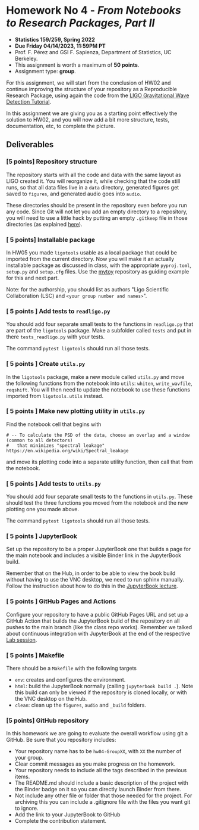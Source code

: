 # Homework No 4 - _From Notebooks to Research Packages, Part II_

* **Statistics 159/259, Spring 2022**
* **Due Friday 04/14/2023, 11:59PM PT**
* Prof. F. Pérez and GSI F. Sapienza, Department of Statistics, UC Berkeley.
* This assignment is worth a maximum of **50 points**.
* Assignment type: **group**.

For this assignment, we will start from the conclusion of HW02 and continue improving the structure of your repository as a Reproducible Research Package, using again the code from the [LIGO Gravitational Wave Detection Tutorial](https://github.com/losc-tutorial/LOSC_Event_tutorial).

In this assignment we are giving you as a starting point effectively the solution to HW02, and you will now add a bit more structure, tests, documentation, etc, to complete the picture.

## Deliverables

### [5 points] Repository structure

The repository starts with all the code and data with the same layout as LIGO created it. You will reorganize it, while checking that the code still runs, so that all data files live in a `data` directory, generated figures get saved to `figures`, and generated audio goes into `audio`.  

These directories should be present in the repository even before you run any code. Since Git will not let you add an empty directory to a repository, you will need to use a little hack by putting an empty `.gitkeep` file in those directories (as explained [here](https://www.theserverside.com/blog/Coffee-Talk-Java-News-Stories-and-Opinions/gitkeep-push-empty-folders-git-commit)). 

### [ 5 points] Installable package

In HW05 you made `ligotools` usable as a local package that could be imported from the current directory. Now you will make it an actually installable package as discussed in class, with the appropriate `pyproj.toml`, `setup.py` and `setup.cfg` files. Use the [mytoy](https://github.com/fperez/mytoy) repository as guiding example for this and next part.  

Note: for the authorship, you should list as authors "Ligo Scientific Collaboration (LSC) and `<your group number and names>`".

### [ 5 points ] Add tests to `readligo.py`

You should add four separate small tests to the functions in `readligo.py` that are part of the `ligotools` package.  Make a subfolder called `tests` and put in there `tests_readligo.py` with your tests. 

The command `pytest ligotools` should run all those tests.

### [ 5 points ] Create `utils.py`

In the `ligotools` package, make a new module called `utils.py` and move the following functions from the notebook into `utils`: `whiten`, `write_wavfile`, `reqshift`. You will then need to update the notebook to use these functions imported from `ligotools.utils` instead.

### [ 5 points ] Make new plotting utility in `utils.py`

Find the notebook cell that begins with

```
# -- To calculate the PSD of the data, choose an overlap and a window (common to all detectors)
#   that minimizes "spectral leakage" https://en.wikipedia.org/wiki/Spectral_leakage
```

and move its plotting code into a separate utility function, then call that from the notebook.

### [ 5 points ] Add tests to `utils.py`

You should add four separate small tests to the functions in `utils.py`. These should test the three functions you moved from the notebook and the new plotting one you made above.

The command `pytest ligotools` should run all those tests.

### [ 5 points ] JupyterBook

Set up the repository to be a proper JupyterBook one that builds a page for the main notebook and includes a visible Binder link in the JupyterBook build.

Remember that on the Hub, in order to be able to view the book build without having to use the VNC desktop, we need to run sphinx manually. Follow the instruction about how to do this in the [JupyterBook lecture](https://ucb-stat-159-s23.github.io/site/lectures/documentation/jupyter-book.html).


### [ 5 points ] GitHub Pages and Actions

Configure your repository to have a public GitHub Pages URL and set up a GitHub Action that builds the JupyterBook build of the repository on all pushes to the main branch (like the class repo works). Remember we talked about continuous integration with JupyterBook at the end of the respective [Lab session](https://ucb-stat-159-s23.github.io/site/lab/lab07/lab07.html).

### [ 5 points ] Makefile

There should be a `Makefile` with the following targets

- `env`: creates and configures the environment.
- `html`: build the JupyterBook normally (calling `jupyterbook build .`). Note this build can only be viewed if the repository is cloned locally, or with the VNC desktop on the Hub.
- `clean`: clean up the `figures`, `audio`  and `_build` folders.

### [5 points] GitHub repository

In this homework we are going to evaluate the overall workflow using git a GitHub. Be sure that you repository includes:

- Your repository name has to be `hw04-GroupXX`, with `XX` the number of your group.
- Clear commit messages as you make progress on the homework.
- Your repository needs to include all the tags described in the previous items.
- The README.md should include a basic description of the project with the Binder badge on it so you can directly launch Binder from there.
- Not include any other file or folder that those needed for the project. For archiving this you can include a .gitignore file with the files you want git to ignore.
- Add the link to your JupyterBook to GitHub 
- Complete the contribution statement. 
